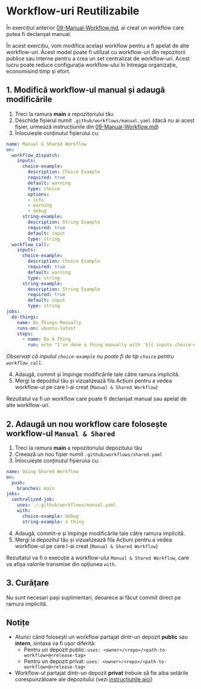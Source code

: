 #  Workflow-uri Reutilizabile

În exercițiul anterior [09-Manual-Workflow.md](./09-Manual-Workflow.md), ai creat un workflow care putea fi declanșat manual.

În acest exercițiu, vom modifica același workflow pentru a fi apelat de alte workflow-uri. Acest model poate fi utilizat cu workflow-uri din repozitorii publice sau interne pentru a crea un set centralizat de workflow-uri. Acest lucru poate reduce configurația workflow-ului în întreaga organizație, economisind timp și efort.

## 1. Modifică workflow-ul manual și adaugă modificările

1. Treci la ramura **main** a repozitoriului tău 
2. Deschide fișierul numit `.github/workflows/manual.yaml` (dacă nu ai acest fișier, urmează instrucțiunile din [09-Manual-Workflow.md](./09-Manual-Workflow.md))
3. Înlocuiește conținutul fișierului cu:

```yaml
name: Manual & Shared Workflow
on:
  workflow_dispatch:
    inputs:
      choice-example:
        description: Choice Example
        required: true
        default: warning
        type: choice
        options:
        - info
        - warning
        - debug
      string-example:
        description: String Example
        required: true
        default: input
        type: string
  workflow_call:
    inputs:
      choice-example:
        description: Choice Example
        required: true
        default: warning
        type: string
      string-example:
        description: String Example
        required: true
        default: input
        type: string
jobs:
  do-things:
    name: Do Things Manually
    runs-on: ubuntu-latest
    steps:
      - name: Do A Thing
        run: echo "I've done a thing manually with '${{ inputs.choice-example }}' and '${{ inputs.string-example }}'!"
```

*Observați că inputul `choice-example` nu poate fi de tip `choice` pentru `workflow_call`.*

4. Adaugă, commit și împinge modificările tale către ramura implicită.
5. Mergi la depozitul tău și vizualizează fila Acțiuni pentru a vedea workflow-ul pe care l-ai creat (`Manual & Shared Workflow`)

Rezultatul va fi un workflow care poate fi declanșat manual sau apelat de alte workflow-uri.

## 2. Adaugă un nou workflow care folosește workflow-ul `Manual & Shared`

1. Treci la ramura **main** a repozitoriului depozitului tău
2. Creează un nou fișier numit `.github/workflows/shared.yaml`
3. Înlocuiește conținutul fișierului cu:

```yaml
name: Using Shared Workflow
on:
  push:
    branches: main
jobs:
  centralized-job:
    uses: ./.github/workflows/manual.yaml
    with:
      choice-example: debug
      string-example: a thing
```
4. Adaugă, commit-e și împinge modificările tale către ramura implicită. 
5. Mergi la depozitul tău și vizualizează fila Acțiuni pentru a vedea workflow-ul pe care l-ai creat (`Manual & Shared Workflow`)

Rezultatul va fi o execuție a workflow-ului `Manual & Shared Workflow`, care va afișa valorile transmise din opțiunea `with`.

## 3. Curățare
Nu sunt necesari pași suplimentari, deoarece ai făcut commit direct pe ramura implicită.

## Notițe
- Atunci când folosești un workflow partajat dintr-un depozit **public** sau **intern**, sintaxa va fi ușor diferită:
  - Pentru un depozit public: `uses: <owner>/<repo>/<path-to-workflow>@<release-tag>`
  - Pentru un depozit privat: `uses: <owner>/<repo>/<path-to-workflow>@<release-tag>`
- Workflow-ul partajat dintr-un depozit **privat** trebuie să fie aiba setările corespunzătoare ale depozitului (vezi [instrucțiunile aici](https://docs.github.com/en/enterprise-cloud@latest/repositories/managing-your-repositorys-settings-and-features/enabling-features-for-your-repository/managing-github-actions-settings-for-a-repository#allowing-access-to-components-in-an-internal-repository))